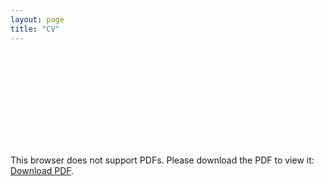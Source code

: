 ```yaml
---
layout: page
title: "CV"
---
```


<object data="https://purvaash.github.io/assets/files/Purvaash_CV_02.pdf" type="application/pdf" width="700px" height="700px">
    <!---<embed src="http://yoursite.com/the.pdf">-->
    <embed src="https://purvaash.github.io/assets/files/Purvaash_CV_02.pdf" type="application/pdf">
        <p>This browser does not support PDFs. Please download the PDF to view it: <a href="https://purvaash.github.io/assets/files/Purvaash_CV_02.pdf">Download PDF</a>.</p>
    </embed>
</object>